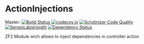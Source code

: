 # ActionInjections
Master:
[![Build Status](https://travis-ci.org/t4web/ActionInjections.svg?branch=master)](https://travis-ci.org/t4web/ActionInjections)
[![codecov.io](http://codecov.io/github/t4web/ActionInjections/coverage.svg?branch=master)](http://codecov.io/github/t4web/ActionInjections?branch=master)
[![Scrutinizer Code Quality](https://scrutinizer-ci.com/g/t4web/ActionInjections/badges/quality-score.png?b=master)](https://scrutinizer-ci.com/g/t4web/ActionInjections/?branch=master)
[![SensioLabsInsight](https://insight.sensiolabs.com/projects/bf0786c4-5f02-4874-b3c1-67da3c35c40a/mini.png)](https://insight.sensiolabs.com/projects/bf0786c4-5f02-4874-b3c1-67da3c35c40a)
[![Dependency Status](https://www.versioneye.com/user/projects/554e00efbb6a1e3bdb000002/badge.svg?style=flat)](https://www.versioneye.com/user/projects/554e00efbb6a1e3bdb000002)

ZF2 Module wich allows to inject dependencies in controller action
